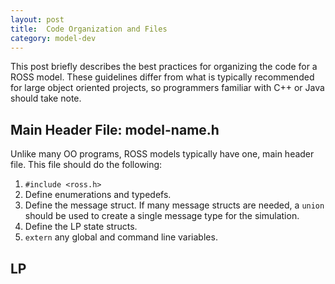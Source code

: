 ```yaml
---
layout: post
title:  Code Organization and Files
category: model-dev
---
```


This post briefly describes the best practices for organizing the code for a ROSS model.
These guidelines differ from what is typically recommended for large object oriented projects, so programmers familiar with C++ or Java should take note.

## Main Header File: model-name.h

Unlike many OO programs, ROSS models typically have one, main header file.
This file should do the following:

1. `#include <ross.h>`
2. Define enumerations and typedefs.
3. Define the message struct.
   If many message structs are needed, a `union` should be used to create a single message type for the simulation.
4. Define the LP state structs.
5. `extern` any global and command line variables.

## LP
